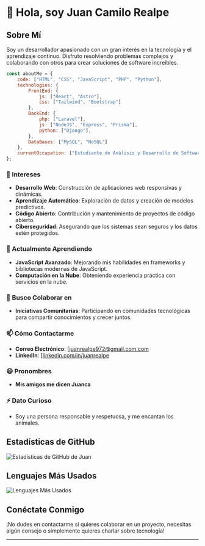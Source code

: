# 👋 Hola, soy Juan Camilo Realpe

## Sobre Mí
Soy un desarrollador apasionado con un gran interés en la tecnología y el aprendizaje continuo. Disfruto resolviendo problemas complejos y colaborando con otros para crear soluciones de software increíbles.

```javascript
const aboutMe = {
    code: ["HTML", "CSS", "JavaScript", "PHP", "Python"],
    technologies: {
        FrontEnd: {
            js: ["React", "Astro"],
            css: ["Tailwind", "Bootstrap"]
        },
        BackEnd: {
            php: ["Laravel"],
            js: ["NodeJS", "Express", "Prisma"],
            python: ["Django"],
        },
        DataBases: ["MySQL", "NoSQL"]
    },
    currentOccupation: ["Estudiante de Análisis y Desarrollo de Software, y Desarrollador FullStack"]
};
```

### 👀 Intereses
- **Desarrollo Web**: Construcción de aplicaciones web responsivas y dinámicas.
- **Aprendizaje Automático**: Exploración de datos y creación de modelos predictivos.
- **Código Abierto**: Contribución y mantenimiento de proyectos de código abierto.
- **Ciberseguridad**: Asegurando que los sistemas sean seguros y los datos estén protegidos.

### 🌱 Actualmente Aprendiendo
- **JavaScript Avanzado**: Mejorando mis habilidades en frameworks y bibliotecas modernas de JavaScript.
- **Computación en la Nube**: Obteniendo experiencia práctica con servicios en la nube.

### 💞️ Busco Colaborar en
- **Iniciativas Comunitarias**: Participando en comunidades tecnológicas para compartir conocimientos y crecer juntos.

### 📫 Cómo Contactarme
- **Correo Electrónico**: [[juanrealpe972@gmail.com.com](mailto:juanrealpe972@gmail.com.com](https://mail.google.com/mail/u/0/#inbox))
- **LinkedIn**: [[linkedin.com/in/juanrealpe](https://linkedin.com/in/juanrealpe](https://www.linkedin.com/in/juan-camilo-realpe-ceron-9a271526a/))

### 😄 Pronombres
- **Mis amigos me dicen Juanca**

### ⚡ Dato Curioso
- Soy una persona responsable y respetuosa, y me encantan los animales.

## Estadísticas de GitHub
![Estadísticas de GitHub de Juan](https://github-readme-stats.vercel.app/api?username=juanrealpe972&show_icons=true&theme=radical)

## Lenguajes Más Usados
![Lenguajes Más Usados](https://github-readme-stats.vercel.app/api/top-langs/?username=juanrealpe972&layout=compact&theme=radical)

## Conéctate Conmigo
¡No dudes en contactarme si quieres colaborar en un proyecto, necesitas algún consejo o simplemente quieres charlar sobre tecnología!

---
